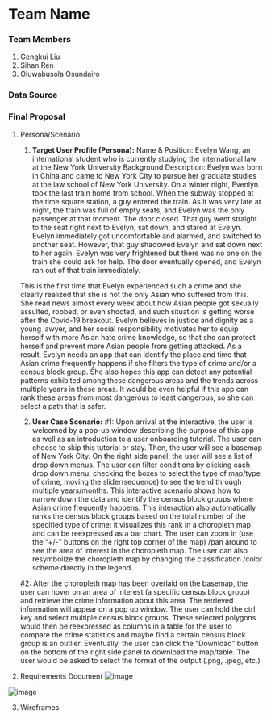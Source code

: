 # Team Name

### Team Members
1. Gengkui Liu
2. Sihan Ren
3. Oluwabusola Osundairo
### Data Source

### Final Proposal
1. Persona/Scenario
    1. **Target User Profile (Persona):**
    Name & Position: Evelyn Wang, an international student who is currently studying the international law at the New York University
    Background Description: Evelyn was born in China and came to New York City to pursue her graduate studies at the law school of New York University. On a winter         night, Evenlyn took the last train home from school. When the subway stopped at the time square station, a guy entered the train. As it was very late at night, the     train was full of empty seats, and Evelyn was the only passenger at that moment. The door closed. That guy went straight to the seat right next to Evelyn, sat         down, and stared at Evelyn. Evelyn immediately got uncomfortable and alarmed, and switched to another seat. However, that guy shadowed Evelyn and sat down next to     her again. Evelyn was very frightened but there was no one on the train she could ask for help. The door eventually opened, and Evelyn ran out of that train           immediately. 

    This is the first time that Evelyn experienced such a crime and she clearly realized that she is not the only Asian who suffered from this. She read news almost       every week about how Asian people got sexually assulted, robbed, or even shooted, and such situation is getting worse after the Covid-19 breakout. Evelyn believes     in justice and dignity as a young lawyer, and her social responsibility motivates her to equip herself with more Asian hate crime knowledge, so that she can           protect herself and prevent more Asian people from getting attacked. As a result, Evelyn needs an app that can identify the place and time that Asian crime             frequently happens if she filters the type of crime and/or a census block group. She also hopes this app can detect any potential patterns exhibited among these       dangerous areas and the trends across multiple years in these areas. It would be even helpful if this app can rank these areas from most dangerous to least             dangerous, so she can select a path that is safer. 

    2. **User Case Scenario:**
    #1: Upon arrival at the interactive, the user is welcomed by a pop-up window describing the purpose of this app as well as an introduction to a user onboarding         tutorial. The user can choose to skip this tutorial or stay. Then, the user will see a basemap of New York City. On the right side panel, the user will see a           list of drop down menus. The user can filter conditions by clicking each drop down menu, checking the boxes to select the type of map/type of crime, moving the         slider(sequence) to see the trend through multiple years/months. This interactive scenario shows how to narrow down the data and identify the census block groups       where Asian crime frequently happens. This interaction also automatically ranks the census block groups based on the total number of the specified type of crime:       it  visualizes this rank in a choropleth map and can be reexpressed as a bar chart. The user can zoom in (use the “+/-” buttons on the right top corner of the         map) /pan around to see the area of interest in the choropleth map. The user can also resymbolize the choropleth map by changing the classification /color scheme       directly in the legend.

    #2: After the choropleth map has been overlaid on the basemap, the user can hover on an area of interest (a specific census block group) and retrieve the crime         information about this area. The retrieved information will appear on a pop up window. The user can hold the ctrl key and select multiple census block groups.         These selected polygons would then be reexpressed as columns in a  table for the user to compare the crime statistics and maybe find a certain census block group       is an outlier. Eventually, the user can click the “Download” button on the bottom of the right side panel to download the map/table. The user would be asked to         select the format of the output (.png, .jpeg, etc.)
    
2. Requirements Document
![image](https://user-images.githubusercontent.com/71853197/163290433-17566cbb-ffc5-4d63-9765-326f4fe8ab50.png)

![image](https://user-images.githubusercontent.com/71853197/163243682-782dcd05-a380-470f-b58e-720e2e52e513.png)


3. Wireframes






